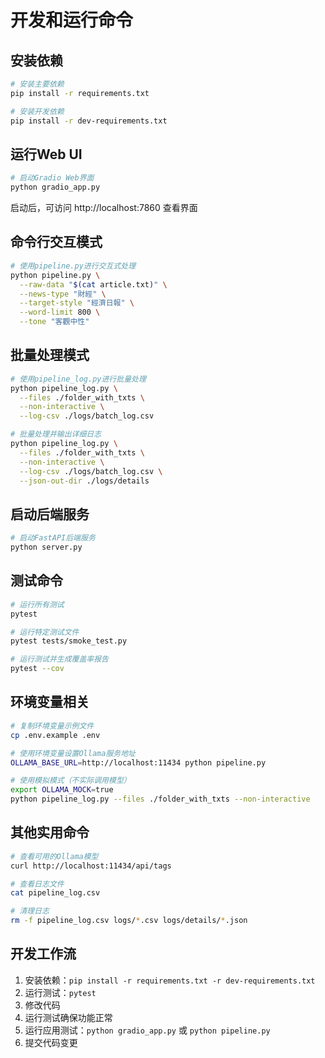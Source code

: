 # 开发和运行命令

## 安装依赖
```bash
# 安装主要依赖
pip install -r requirements.txt

# 安装开发依赖
pip install -r dev-requirements.txt
```

## 运行Web UI
```bash
# 启动Gradio Web界面
python gradio_app.py
```
启动后，可访问 http://localhost:7860 查看界面

## 命令行交互模式
```bash
# 使用pipeline.py进行交互式处理
python pipeline.py \
  --raw-data "$(cat article.txt)" \
  --news-type "財經" \
  --target-style "經濟日報" \
  --word-limit 800 \
  --tone "客觀中性"
```

## 批量处理模式
```bash
# 使用pipeline_log.py进行批量处理
python pipeline_log.py \
  --files ./folder_with_txts \
  --non-interactive \
  --log-csv ./logs/batch_log.csv

# 批量处理并输出详细日志
python pipeline_log.py \
  --files ./folder_with_txts \
  --non-interactive \
  --log-csv ./logs/batch_log.csv \
  --json-out-dir ./logs/details
```

## 启动后端服务
```bash
# 启动FastAPI后端服务
python server.py
```

## 测试命令
```bash
# 运行所有测试
pytest

# 运行特定测试文件
pytest tests/smoke_test.py

# 运行测试并生成覆盖率报告
pytest --cov
```

## 环境变量相关
```bash
# 复制环境变量示例文件
cp .env.example .env

# 使用环境变量设置Ollama服务地址
OLLAMA_BASE_URL=http://localhost:11434 python pipeline.py

# 使用模拟模式（不实际调用模型）
export OLLAMA_MOCK=true
python pipeline_log.py --files ./folder_with_txts --non-interactive
```

## 其他实用命令
```bash
# 查看可用的Ollama模型
curl http://localhost:11434/api/tags

# 查看日志文件
cat pipeline_log.csv

# 清理日志
rm -f pipeline_log.csv logs/*.csv logs/details/*.json
```

## 开发工作流
1. 安装依赖：`pip install -r requirements.txt -r dev-requirements.txt`
2. 运行测试：`pytest`
3. 修改代码
4. 运行测试确保功能正常
5. 运行应用测试：`python gradio_app.py` 或 `python pipeline.py`
6. 提交代码变更